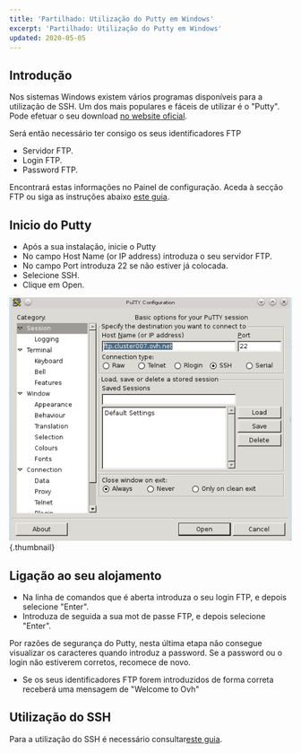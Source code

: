 ```yaml
---
title: 'Partilhado: Utilização do Putty em Windows'
excerpt: 'Partilhado: Utilização do Putty em Windows'
updated: 2020-05-05
---
```


## Introdução
Nos sistemas Windows existem vários programas disponíveis para a utilização de SSH.
Um dos mais populares e fáceis de utilizar é o "Putty".
Pode efetuar o seu download [no website oficial](http://www.putty.org/).

Será então necessário ter consigo os seus identificadores FTP

- Servidor FTP.
- Login FTP.
- Password FTP.

Encontrará estas informações no Painel de configuração. Aceda à secção FTP ou siga as instruções abaixo
[este guia](/pages/web_cloud/web_hosting/ftp_connection).

## Inicio do Putty

- Após a sua instalação, inicie o Putty
- No campo Host Name (or IP address) introduza o seu servidor FTP.
- No campo Port introduza 22 se não estiver já colocada.
- Selecione SSH.
- Clique em Open.

![Putty](images/configuration.png){.thumbnail}

## Ligação ao seu alojamento

- Na linha de comandos que é aberta introduza o seu login FTP, e depois selecione "Enter".
- Introduza de seguida a sua mot de passe FTP, e depois selecione "Enter".

Por razões de segurança do Putty, nesta última etapa não consegue visualizar os caracteres quando introduz a password. Se a password ou o login não estiverem corretos, recomece de novo.

- Se os seus identificadores FTP forem introduzidos de forma correta receberá uma mensagem de "Welcome to Ovh"

## Utilização do SSH
Para a utilização do SSH é necessário consultar[este guia](https://www.ovh.com/fr/g1962.mutualise_le_ssh_sur_les_hebergements_mutualises).

